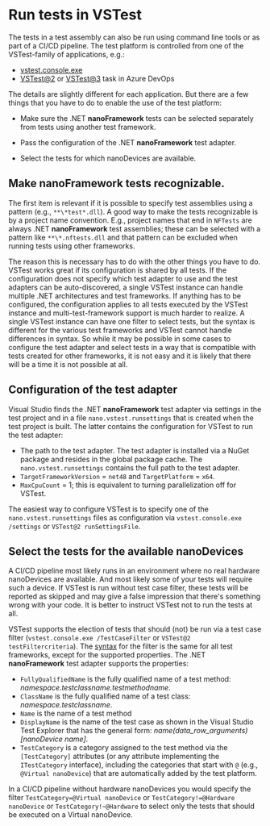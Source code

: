 # Run tests in VSTest

The tests in a test assembly can also be run using command line tools or as part of a CI/CD pipeline. The test platform is controlled from one of the VSTest-family of applications, e.g.:

- [vstest.console.exe](https://learn.microsoft.com/en-us/visualstudio/test/vstest-console-options?view=vs-2022)
- [VSTest@2](https://learn.microsoft.com/en-us/azure/devops/pipelines/tasks/reference/vstest-v2?view=azure-pipelines) or [VSTest@3](https://learn.microsoft.com/en-us/azure/devops/pipelines/tasks/reference/vstest-v3?view=azure-pipelines) task in Azure DevOps

The details are slightly different for each application. But there are a few things that you have to do to enable the use of the test platform: 

- Make sure the .NET **nanoFramework** tests can be selected separately from tests using another test framework.

- Pass the configuration of the .NET **nanoFramework** test adapter.

- Select the tests for which nanoDevices are available.

## Make nanoFramework tests recognizable.

The first item is relevant if it is possible to specify test assemblies using a pattern (e.g., `**\*test*.dll`). A good way to make the tests recognizable is by a project name convention. E.g., project names that end in `NFTests` are always .NET **nanoFramework** test assemblies; these can be selected with a pattern like `**\*.nftests.dll` and that pattern can be excluded when running tests using other frameworks.

The reason this is necessary has to do with the other things you have to do. VSTest works great if its configuration is shared by all tests. If the configuration does not specify which test adapter to use and the test adapters can be auto-discovered, a single VSTest instance can handle multiple .NET architectures and test frameworks. If anything has to be configured, the configuration applies to all tests executed by the VSTest instance and multi-test-framework support is much harder to realize. A single VSTest instance can have one filter to select tests, but the syntax is different for the various test frameworks and VSTest cannot handle differences in syntax. So while it may be possible in some cases to configure the test adapter and select tests in a way that is compatible with tests created for other frameworks, it is not easy and it is likely that there will be a time it is not possible at all.

## Configuration of the test adapter

Visual Studio finds the .NET **nanoFramework** test adapter via settings in the test project and in a file `nano.vstest.runsettings` that is created when the test project is built. The latter contains the configuration for VSTest to run the test adapter:

- The path to the test adapter. The test adapter is installed via a NuGet package and resides in the global package cache. The `nano.vstest.runsettings` contains the full path to the test adapter.
- `TargetFrameworkVersion` = `net48` and `TargetPlatform` = `x64`.
- `MaxCpuCount` = 1; this is equivalent to turning parallelization off for VSTest.

The easiest way to configure VSTest is to specify one of the `nano.vstest.runsettings` files as configuration via `vstest.console.exe /settings` or `VSTest@2 runSettingsFile`.

## Select the tests for the available nanoDevices

A CI/CD pipeline most likely runs in an environment where no real hardware nanoDevices are available. And most likely some of your tests will require such a device. If VSTest is run without test case filter, these tests will be reported as skipped and may give a false impression that there's something wrong with your code. It is better to instruct VSTest not to run the tests at all.

VSTest supports the election of tests that should (not) be run via a test case filter (`vstest.console.exe /TestCaseFilter` or `VSTest@2 testFiltercriteria`). The [syntax](https://github.com/microsoft/vstest/blob/main/docs/filter.md) for the filter is the same for all test frameworks, except for the supported properties. The .NET **nanoFramework** test adapter supports the properties:

- `FullyQualifiedName` is the fully qualified name of a test method: *namespace.testclassname.testmethodname*.
- `ClassName` is the fully qualified name of a test class: *namespace.testclassname*.
- `Name` is the name of a test method
- `DisplayName` is the name of the test case as shown in the Visual Studio Test Explorer that has the general form: *name(data_row_arguments) [nanoDevice name]*.
- `TestCategory` is a category assigned to the test method via the `[TestCategory]` attributes (or any attribute implementing the `ITestCategory` interface), including the categories that start with `@` (e.g., `@Virtual nanoDevice`) that are automatically added by the test platform.

In a CI/CD pipeline without hardware nanoDevices you would specify the filter `TestCategory=@Virtual nanoDevice` or `TestCategory!=@Hardware nanoDevice` or `TestCategory!~@Hardware` to select only the tests that should be executed on a Virtual nanoDevice.